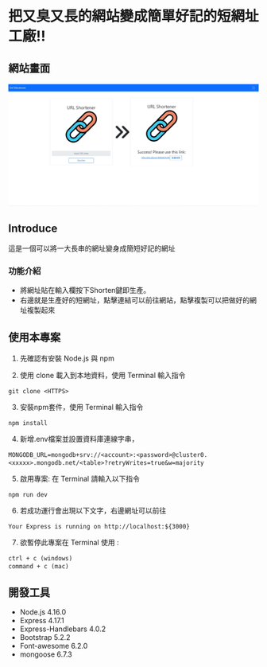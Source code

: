 # 把又臭又長的網站變成簡單好記的短網址工廠!!


## 網站畫面
![MyImage](https://github.com/kai3kai2/shortener_url/blob/main/picture/v1.0.jpg)

## Introduce
這是一個可以將一大長串的網址變身成簡短好記的網址

### 功能介紹
+ 將網址貼在輸入欄按下Shorten鍵即生產。
+ 右邊就是生產好的短網址，點擊連結可以前往網站，點擊複製可以把做好的網址複製起來


## 使用本專案
1. 先確認有安裝 Node.js 與 npm


2. 使用 clone 載入到本地資料，使用 Terminal 輸入指令

```
git clone <HTTPS>
```


3. 安裝npm套件，使用 Terminal 輸入指令

```
npm install 
```

4. 新增.env檔案並設置資料庫連線字串，

```
MONGODB_URL=mongodb+srv://<account>:<password>@cluster0.<xxxxx>.mongodb.net/<table>?retryWrites=true&w=majority
```

5. 啟用專案: 在 Terminal 請輸入以下指令

```
npm run dev
```

6. 若成功運行會出現以下文字，右邊網址可以前往

```
Your Express is running on http://localhost:${3000}
```

7. 欲暫停此專案在 Terminal 使用 :

```
ctrl + c (windows)
command + c (mac)
```

## 開發工具
+ Node.js 4.16.0
+ Express 4.17.1
+ Express-Handlebars 4.0.2
+ Bootstrap 5.2.2
+ Font-awesome 6.2.0
+ mongoose 6.7.3